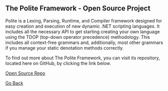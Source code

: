 ## The Polite Framework - Open Source Project

Polite is a Lexing, Parsing, Runtime, and Compiler framework designed for easy creation and execution of new dynamic .NET scripting languages. It includes all the necessary API to get starting creating your own language using the TDOP (top-down operator precedence) methodology. This includes all context-free grammars and, additionally, most other grammars if you manage your static denotation methods correctly.

To find out more about The Polite Framework, you can visit its repository, located here on GitHub, by clicking the link below.

[Open Source Repo](https://github.com/TrevorGHSeay/Polite)


[Go Back](https://trevorghseay.github.io/goto-Toggle/Projects)
